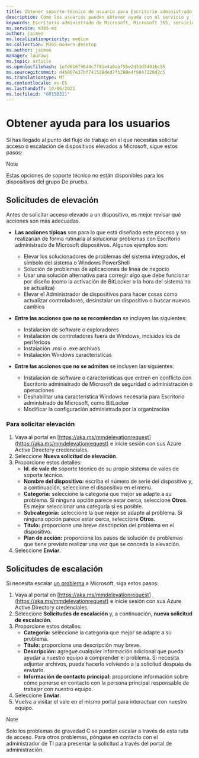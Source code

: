 ```yaml
---
title: Obtener soporte técnico de usuario para Escritorio administrado de Microsoft
description: Cómo los usuarios pueden obtener ayuda con el servicio y los dispositivos
keywords: Escritorio administrado de Microsoft, Microsoft 365, servicio, documentación
ms.service: m365-md
author: jaimeo
ms.localizationpriority: medium
ms.collection: M365-modern-desktop
ms.author: jaimeo
manager: laurawi
ms.topic: article
ms.openlocfilehash: 1e7d616f9644c7f81e4a0abf55e2d33d54016c55
ms.sourcegitcommit: d4b867e37bf741528ded7fb289e4f6847228d2c5
ms.translationtype: MT
ms.contentlocale: es-ES
ms.lasthandoff: 10/06/2021
ms.locfileid: "60150311"
---
```

# <a name="getting-help-for-users"></a>Obtener ayuda para los usuarios

Si has llegado al punto [](../service-description/user-support.md) del flujo de trabajo en el que necesitas solicitar acceso o escalación de dispositivos elevados a Microsoft, sigue estos pasos:
 
>[!NOTE]
>Estas opciones de soporte técnico no están disponibles para los dispositivos del grupo De prueba.

## <a name="elevation-requests"></a>Solicitudes de elevación

Antes de solicitar acceso elevado a un dispositivo, es mejor revisar qué acciones son más adecuadas.

- **Las acciones típicas** son para lo que está diseñado este proceso y se realizarían de forma rutinaria al solucionar problemas con Escritorio administrado de Microsoft dispositivos. Algunos ejemplos son:
    - Elevar los solucionadores de problemas del sistema integrados, el símbolo del sistema o Windows PowerShell
    - Solución de problemas de aplicaciones de línea de negocio
    - Usar una solución alternativa para corregir algo que debe funcionar por diseño (como la activación de BitLocker o la hora del sistema no se actualiza)
    - Elevar el Administrador de dispositivos para hacer cosas como actualizar controladores, desinstalar un dispositivo o buscar nuevos cambios

- **Entre las acciones que no se recomiendan** se incluyen las siguientes:
    - Instalación de software o exploradores
    - Instalación de controladores fuera de Windows, incluidos los de periféricos
    - Instalación .msi o .exe archivos
    - Instalación Windows características

- **Entre las acciones que no se admiten** se incluyen las siguientes:
    - Instalación de software o características que entren en conflicto con Escritorio administrado de Microsoft de seguridad o administración o operaciones
    - Deshabilitar una característica Windows necesaria para Escritorio administrado de Microsoft, como BitLocker
    - Modificar la configuración administrada por la organización

### <a name="to-request-elevation"></a>Para solicitar elevación

1. Vaya al portal en [https://aka.ms/mmdelevationrequest](https://aka.ms/mmdelevationrequest) e inicie sesión con sus Azure Active Directory credenciales.
2. Seleccione **Nueva solicitud de elevación**.
3. Proporcione estos detalles:
    - **Id. de vale de** soporte técnico de su propio sistema de vales de soporte técnico.
    - **Nombre del dispositivo:** escriba el número de serie del dispositivo y, a continuación, seleccione el dispositivo en el menú.
    - **Categoría:** seleccione la categoría que mejor se adapte a su problema. Si ninguna opción parece estar cerca, seleccione **Otros**. Es mejor seleccionar una categoría si es posible.
    - **Subcategoría:** seleccione la que mejor se adapte al problema. Si ninguna opción parece estar cerca, seleccione **Otros**.
    - **Título:** proporcione una breve descripción del problema en el dispositivo.
    - **Plan de acción:** proporcione los pasos de solución de problemas que tiene previsto realizar una vez que se conceda la elevación. 
4. Seleccione **Enviar**.


## <a name="escalation-requests"></a>Solicitudes de escalación


Si necesita escalar [un problema](../service-description/user-support.md#escalation-portal) a Microsoft, siga estos pasos:

1. Vaya al portal en [https://aka.ms/mmdelevationrequest](https://aka.ms/mmdelevationrequest) e inicie sesión con sus Azure Active Directory credenciales.
2. Seleccione **Solicitudes de escalación** y, a continuación, **nueva solicitud de escalación**.
3. Proporcione estos detalles:
    - **Categoría:** seleccione la categoría que mejor se adapte a su problema.
    - **Título:** proporcione una descripción muy breve.
    - **Descripción:** agregue cualquier información adicional que pueda ayudar a nuestro equipo a comprender el problema. Si necesita adjuntar archivos, puede hacerlo volviendo a la solicitud después de enviarlo.
    - **Información de contacto principal:** proporcione información sobre cómo ponerse en contacto con la persona principal responsable de trabajar con nuestro equipo.
4. Seleccione **Enviar**.
5. Vuelva a visitar el vale en el mismo portal para interactuar con nuestro equipo.

> [!NOTE]
> Solo los problemas de gravedad C se pueden escalar a través de esta ruta de acceso. Para otros problemas, póngase en contacto con el administrador de TI para presentar la solicitud a través del portal de administración.
